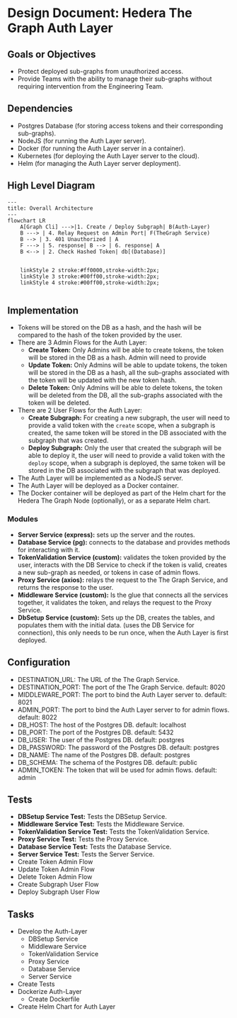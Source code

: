 # Design Document: Hedera The Graph Auth Layer

## Goals or Objectives
- Protect deployed sub-graphs from unauthorized access.
- Provide Teams with the ability to manage their sub-graphs without requiring intervention from the Engineering Team.

## Dependencies
- Postgres Database (for storing access tokens and their corresponding sub-graphs).
- NodeJS (for running the Auth Layer server).
- Docker (for running the Auth Layer server in a container).
- Kubernetes (for deploying the Auth Layer server to the cloud).
- Helm (for managing the Auth Layer server deployment).

## High Level Diagram

```mermaid
---
title: Overall Architecture
---
flowchart LR
    A[Graph Cli] --->|1. Create / Deploy Subgraph| B(Auth-Layer)
    B ---> | 4. Relay Request on Admin Port| F(TheGraph Service)
    B --> | 3. 401 Unauthorized | A
    F ---> | 5. response| B --> | 6. response| A
    B <--> | 2. Check Hashed Token| db[(Database)]

    
    linkStyle 2 stroke:#ff0000,stroke-width:2px;
    linkStyle 3 stroke:#00ff00,stroke-width:2px;
    linkStyle 4 stroke:#00ff00,stroke-width:2px;


```

## Implementation

- Tokens will be stored on the DB as a hash, and the hash will be compared to the hash of the token provided by the user.
- There are 3 Admin Flows for the Auth Layer:
  - **Create Token:** Only Admins will be able to create tokens, the token will be stored in the DB as a hash. Admin will need to provide 
  - **Update Token:** Only Admins will be able to update tokens, the token will be stored in the DB as a hash, all the sub-graphs associated with the token will be updated with the new token hash.
  - **Delete Token:** Only Admins will be able to delete tokens, the token will be deleted from the DB, all the sub-graphs associated with the token will be deleted.
- There are 2 User Flows for the Auth Layer:
    - **Create Subgraph:** For creating a new subgraph, the user will need to provide a valid token with the `create` scope, when a subgraph is created, the same token will be stored in the DB associated with the subgraph that was created.
    - **Deploy Subgraph:** Only the user that created the subgraph will be able to deploy it, the user will need to provide a valid token with the `deploy` scope, when a subgraph is deployed, the same token will be stored in the DB associated with the subgraph that was deployed.
- The Auth Layer will be implemented as a NodeJS server.
- The Auth Layer will be deployed as a Docker container.
- The Docker container will be deployed as part of the Helm chart for the Hedera The Graph Node (optionally), or as a separate Helm chart.

### Modules
- **Server Service (express):** sets up the server and the routes.
- **Database Service (pg):** connects to the database and provides methods for interacting with it.
- **TokenValidation Service (custom):** validates the token provided by the user, interacts with the DB Service to check if the token is valid, creates a new sub-graph as needed, or tokens in case of admin flows.
- **Proxy Service (axios):** relays the request to the The Graph Service, and returns the response to the user.
- **Middleware Service (custom):** Is the glue that connects all the services together, it validates the token, and relays the request to the Proxy Service.
- **DbSetup Service (custom):** Sets up the DB, creates the tables, and populates them with the initial data. (uses the DB Service for connection), this only needs to be run once, when the Auth Layer is first deployed.


## Configuration
- DESTINATION_URL: The URL of the The Graph Service. 
- DESTINATION_PORT: The port of the The Graph Service. default: 8020
- MIDDLEWARE_PORT: The port to bind the Auth Layer server to. default: 8021
- ADMIN_PORT: The port to bind the Auth Layer server to for admin flows. default: 8022
- DB_HOST: The host of the Postgres DB. default: localhost
- DB_PORT: The port of the Postgres DB. default: 5432
- DB_USER: The user of the Postgres DB. default: postgres
- DB_PASSWORD: The password of the Postgres DB. default: postgres
- DB_NAME: The name of the Postgres DB. default: postgres
- DB_SCHEMA: The schema of the Postgres DB. default: public
- ADMIN_TOKEN: The token that will be used for admin flows. default: admin


## Tests
- **DBSetup Service Test:** Tests the DBSetup Service.
- **Middleware Service Test:** Tests the Middleware Service.
- **TokenValidation Service Test:** Tests the TokenValidation Service.
- **Proxy Service Test:** Tests the Proxy Service.
- **Database Service Test:** Tests the Database Service.
- **Server Service Test:** Tests the Server Service.
- Create Token Admin Flow
- Update Token Admin Flow
- Delete Token Admin Flow
- Create Subgraph User Flow
- Deploy Subgraph User Flow

## Tasks
- Develop the Auth-Layer
    - DBSetup Service
    - Middleware Service
    - TokenValidation Service
    - Proxy Service
    - Database Service
    - Server Service
- Create Tests
- Dockerize Auth-Layer
    - Create Dockerfile    
- Create Helm Chart for Auth Layer